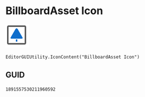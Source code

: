 # BillboardAsset Icon
![](/img/BillboardAsset%20Icon.png)

``` CSharp
EditorGUIUtility.IconContent("BillboardAsset Icon")
```
## GUID
```
1891557530211960592
```

